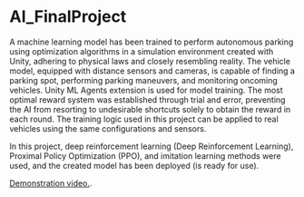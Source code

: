 # AI_FinalProject


A machine learning model has been trained to perform autonomous parking using optimization algorithms in a simulation environment created with Unity,
adhering to physical laws and closely resembling reality. The vehicle model, equipped with distance sensors and cameras, is capable of finding a parking spot,
performing parking maneuvers, and monitoring oncoming vehicles. Unity ML Agents extension is used for model training. The most optimal reward system was 
established through trial and error, preventing the AI from resorting to undesirable shortcuts solely to obtain the reward in each round. The training logic
used in this project can be applied to real vehicles using the same configurations and sensors.

In this project, deep reinforcement learning (Deep Reinforcement Learning), Proximal Policy Optimization (PPO), and imitation learning methods were used, and 
the created model has been deployed (is ready for use).

[Demonstration video.](https://youtu.be/YVIPxd_mI7c "Demonstration video").

